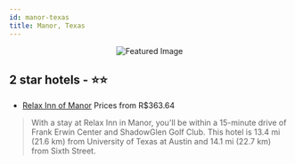 ```yaml
---
id: manor-texas
title: Manor, Texas
---
```


<center><img src="https://i.travelapi.com/hotels/12000000/11450000/11443700/11443646/b48ed4fe_z.jpg" alt="Featured Image" /></center>


##  2 star hotels - ⭐️⭐️

-    [Relax Inn of Manor](https://us.hurb.com/hotels/manor/relax-inn-of-manor-JNP-JP632790?cmp=18055) Prices from R$363.64
   > With a stay at Relax Inn in Manor, you'll be within a 15-minute drive of Frank Erwin Center and ShadowGlen Golf Club. This hotel is 13.4 mi (21.6 km) from University of Texas at Austin and 14.1 mi (22.7 km) from Sixth Street.
